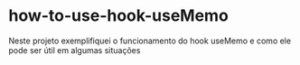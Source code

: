# how-to-use-hook-useMemo
Neste projeto exemplifiquei o funcionamento do hook useMemo e como ele pode ser útil em algumas situações
